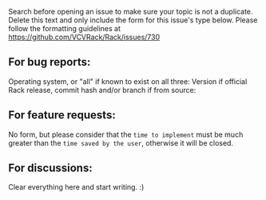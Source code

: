 Search before opening an issue to make sure your topic is not a duplicate.
Delete this text and only include the form for this issue's type below.
Please follow the formatting guidelines at https://github.com/VCVRack/Rack/issues/730

## For bug reports:

Operating system, or "all" if known to exist on all three:
Version if official Rack release, commit hash and/or branch if from source:

## For feature requests:

No form, but please consider that the `time to implement` must be much greater than the `time saved by the user`, otherwise it will be closed.

## For discussions:

Clear everything here and start writing. :)